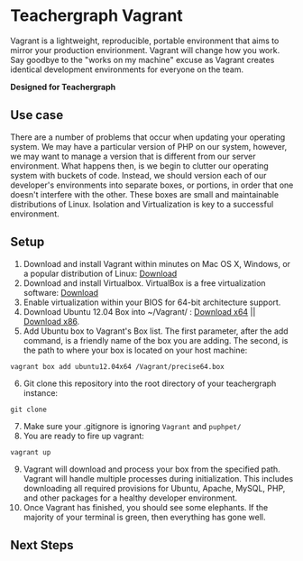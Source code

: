 Teachergraph Vagrant
====================

Vagrant is a lightweight, reproducible, portable environment that aims to mirror your production envirionment. Vagrant will change how you work. Say goodbye to the "works on my machine" excuse as Vagrant creates identical development environments for everyone on the team. 

**Designed for Teachergraph**

Use case
--------
There are a number of problems that occur when updating your operating system. We may have a particular version of PHP on our system, however, we may want to manage a version that is different from our server environment. What happens then, is we begin to clutter our operating system with buckets of code. Instead, we should version each of our developer's environments into separate boxes, or portions, in order that one doesn't interfere with the other. These boxes are small and maintainable distributions of Linux. Isolation and Virtualization is key to a successful environment.

Setup
-----
1. Download and install Vagrant within minutes on Mac OS X, Windows, or a popular distribution of Linux: [Download](http://www.vagrantup.com/downloads.html)
2. Download and install Virtualbox. VirtualBox is a free virtualization software: [Download](https://www.virtualbox.org/wiki/Downloads)
3. Enable virtualization within your BIOS for 64-bit architecture support.
4. Download Ubuntu 12.04 Box into ~/Vagrant/ : [Download x64](http://files.vagrantup.com/precise64.box) || [Download x86](http://files.vagrantup.com/precise32.box). 
5. Add Ubuntu box to Vagrant's Box list. The first parameter, after the add command, is a friendly name of the box you are adding. The second, is the path to where your box is located on your host machine:
``` 
vagrant box add ubuntu12.04x64 /Vagrant/precise64.box
```
6. Git clone this repository into the root directory of your teachergraph instance:
```
git clone
```
7. Make sure your .gitignore is ignoring `Vagrant` and `puphpet/`
8. You are ready to fire up vagrant:
```
vagrant up
```
9. Vagrant will download and process your box from the specified path. Vagrant will handle multiple processes during initialization. This includes downloading all required provisions for Ubuntu, Apache, MySQL, PHP, and other packages for a healthy developer environment.
10. Once Vagrant has finished, you should see some elephants. If the majority of your terminal is green, then everything has gone well.

Next Steps
----------

